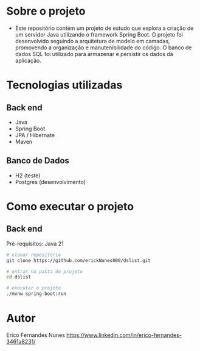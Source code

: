 
# Sobre o projeto
- Este repositório contém um projeto de estudo que explora a criação de um servidor Java utilizando o framework Spring Boot. O projeto foi desenvolvido seguindo a arquitetura de modelo em camadas, promovendo a organização e manutenibilidade do código. O banco de dados SQL foi utilizado para armazenar e persistir os dados da aplicação.

# Tecnologias utilizadas
## Back end
- Java
- Spring Boot
- JPA / Hibernate
- Maven

## Banco de Dados
- H2 (teste)
- Postgres (desenvolvimento)

# Como executar o projeto

## Back end
Pré-requisitos: Java 21

```bash
# clonar repositório
git clone https://github.com/erickNunes000/dslist.git

# entrar na pasta do projeto 
cd dslist

# executar o projeto
./mvnw spring-boot:run
```

# Autor

Erico Fernandes Nunes
https://www.linkedin.com/in/erico-fernandes-3461a8231/
